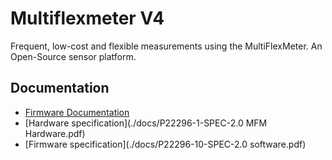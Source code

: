 # Multiflexmeter V4
Frequent, low-cost and flexible measurements using the MultiFlexMeter. An Open-Source sensor platform.


## Documentation

- [Firmware Documentation](https://multiflexmeter.github.io/multiflexmeter)
- [Hardware specification](./docs/P22296-1-SPEC-2.0 MFM Hardware.pdf)
- [Firmware specification](./docs/P22296-10-SPEC-2.0 software.pdf)
